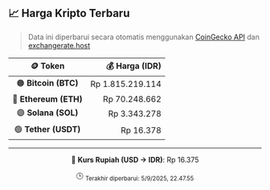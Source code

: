 

<!-- HARGA_KRIPTO -->
## 📈 Harga Kripto Terbaru

> Data ini diperbarui secara otomatis menggunakan [CoinGecko API](https://www.coingecko.com/) dan [exchangerate.host](https://exchangerate.host/)

<div align="center">

| 🪙 Token | 💰 Harga (IDR) |
|:------:|---------------:|
| 🟠 **Bitcoin (BTC)**   | Rp 1.815.219.114 |
| 🔵 **Ethereum (ETH)**  | Rp 70.248.662 |
| 🟣 **Solana (SOL)**    | Rp 3.343.278 |
| 🟢 **Tether (USDT)**   | Rp 16.378 |

---

💱 **Kurs Rupiah (USD → IDR)**: Rp 16.375

🕒 <sub>Terakhir diperbarui: 5/9/2025, 22.47.55</sub>

</div>
<!-- /HARGA_KRIPTO -->